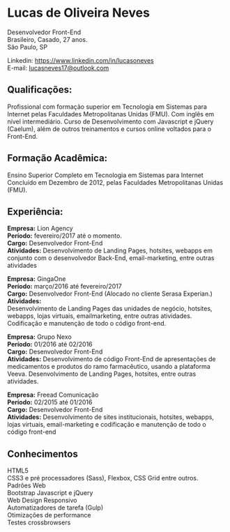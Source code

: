 # Lucas de Oliveira Neves<br>
Desenvolvedor Front-End<br>
Brasileiro, Casado, 27 anos.<br>
São Paulo, SP

Linkedin: https://www.linkedin.com/in/lucasoneves<br>
E-mail: lucasneves17@outlook.com<br>

## Qualificações:
Profissional com formação superior em Tecnologia em Sistemas para Internet
pelas Faculdades Metropolitanas Unidas (FMU). Com inglês em nível
intermediário. Curso de Desenvolvimento com Javascript e jQuery (Caelum),
além de outros treinamentos e cursos online voltados para o Front-End.

## Formação Acadêmica:
Ensino Superior Completo em Tecnologia em Sistemas para Internet Concluído
em Dezembro de 2012, pelas Faculdades Metropolitanas Unidas (FMU).

## Experiência:
<b>Empresa:</b> Lion Agency<br>
<b>Período:</b> fevereiro/2017 até o momento.<br>
<b>Cargo:</b> Desenvolvedor Front-End<br>
<b>Atividades:</b> Desenvolvimento de Landing Pages, hotsites, webapps em conjunto
com o desenvolvedor Back-End, email-marketing, entre outras atividades<br>

<b>Empresa:</b> GingaOne<br>
<b>Período:</b> março/2016 até fevereiro/2017<br>
<b>Cargo:</b> Desenvolvedor Front-End (Alocado no cliente Serasa Experian.)<br>
<b>Atividades:</b><br>
Desenvolvimento de Landing Pages das unidades de negócio, hotsites, webapps, lojas virtuais, emailmarketing, entre outras atividades. Codificação e manutenção de todo o código front-end.

<b>Empresa:</b> Grupo Nexo<br>
<b>Período:</b> 01/2016 até 02/2016<br>
<b>Cargo:</b> Desenvolvedor Front-End<br>
<b>Atividades:</b> Desenvolvimento de código Front-End de apresentações de medicamentos e produtos do ramo farmacêutico, usando a plataforma Veeva. Desenvolvimento de Landing Pages, hotsites, entre outras atividades.

<b>Empresa:</b> Freead Comunicação<br>
<b>Período:</b> 02/2015 até 01/2016<br>
<b>Cargo:</b> Desenvolvedor Front-End<br>
<b>Atividades:</b> Desenvolvimento de sites institucionais, hotsites, webapps, lojas virtuais, email-marketing e codificação e manutenção de todo o código front-end

## Conhecimentos
HTML5<br>
CSS3 e pré processadores (Sass), Flexbox, CSS Grid entre outros.<br>
Padrôes Web<br>
Bootstrap
Javascript e jQuery<br>
Web Design Responsivo<br>
Automatizadores de tarefa (Gulp)<br>
Otimizações de performance<br>
Testes crossbrowsers<br>
